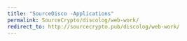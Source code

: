 ```yaml
---
title: "SourceDisco -Applications"
permalink: SourceCrypto/discolog/web-work/
redirect_to: http://sourcecrypto.pub/discolog/web-work/
---
```

